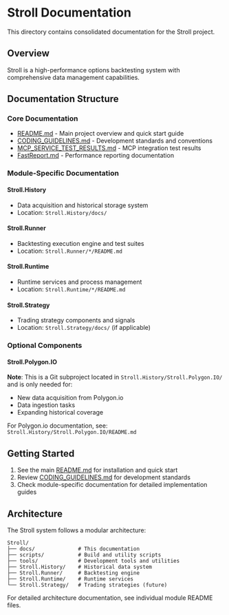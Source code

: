 # Stroll Documentation

This directory contains consolidated documentation for the Stroll project.

## Overview

Stroll is a high-performance options backtesting system with comprehensive data management capabilities.

## Documentation Structure

### Core Documentation
- [README.md](../README.md) - Main project overview and quick start guide
- [CODING_GUIDELINES.md](CODING_GUIDELINES.md) - Development standards and conventions
- [MCP_SERVICE_TEST_RESULTS.md](MCP_SERVICE_TEST_RESULTS.md) - MCP integration test results
- [FastReport.md](FastReport.md) - Performance reporting documentation

### Module-Specific Documentation

#### Stroll.History
- Data acquisition and historical storage system
- Location: `Stroll.History/docs/`

#### Stroll.Runner  
- Backtesting execution engine and test suites
- Location: `Stroll.Runner/*/README.md`

#### Stroll.Runtime
- Runtime services and process management
- Location: `Stroll.Runtime/*/README.md`

#### Stroll.Strategy
- Trading strategy components and signals
- Location: `Stroll.Strategy/docs/` (if applicable)

### Optional Components

#### Stroll.Polygon.IO
**Note**: This is a Git subproject located in `Stroll.History/Stroll.Polygon.IO/` and is only needed for:
- New data acquisition from Polygon.io
- Data ingestion tasks
- Expanding historical coverage

For Polygon.io documentation, see: `Stroll.History/Stroll.Polygon.IO/README.md`

## Getting Started

1. See the main [README.md](../README.md) for installation and quick start
2. Review [CODING_GUIDELINES.md](CODING_GUIDELINES.md) for development standards
3. Check module-specific documentation for detailed implementation guides

## Architecture

The Stroll system follows a modular architecture:

```
Stroll/
├── docs/              # This documentation
├── scripts/           # Build and utility scripts
├── tools/             # Development tools and utilities
├── Stroll.History/    # Historical data system
├── Stroll.Runner/     # Backtesting engine
├── Stroll.Runtime/    # Runtime services
└── Stroll.Strategy/   # Trading strategies (future)
```

For detailed architecture documentation, see individual module README files.